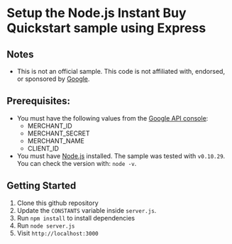 # Setup the Node.js Instant Buy Quickstart sample  using Express

## Notes
* This is not an official sample. This code is not affiliated with, endorsed, or sponsored by [Google](http://google.com).


## Prerequisites:

* You must have the following values from the [Google API console](https://code.google.com/apis/console/):
	* MERCHANT_ID
	* MERCHANT_SECRET
	* MERCHANT_NAME
	* CLIENT_ID
* You must have [Node.js](http://nodejs.org/) installed. The sample was tested with `v0.10.29`. You can check the version with: `node -v`.

## Getting Started

1. Clone this github repository
2. Update the `CONSTANTS` variable inside `server.js`.
3. Run `npm install` to install dependencies
4. Run `node server.js`
5. Visit `http://localhost:3000`